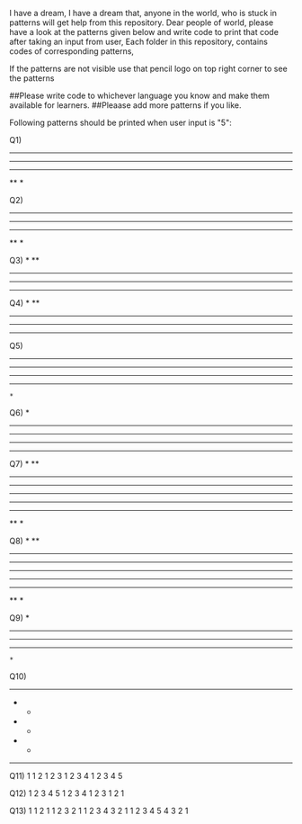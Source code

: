 I have a dream,
I have a dream that, anyone in the world, who is stuck in patterns will get help from this repository.
Dear people of world, please have a look at the patterns given below and write code to print that code after taking an input from user,
Each folder in this repository, contains codes of corresponding patterns,


If the patterns are not visible 
use that pencil logo on top right corner to see the patterns

##Please write code to whichever language you know and make them available for learners.
##Pleaase add more patterns if you like.


Following patterns should be printed when user input is "5":

Q1)
*****
****
***
**
*


Q2)
*****
 ****
  ***
   **
    *


Q3)
*
**
***
****
*****


Q4)
    *
   **
  ***
 ****
*****


Q5)
*********
 *******
  *****
   ***
    *


Q6)
    *
   ***
  *****
 *******
*********


Q7)
*
**
***
****
*****
****
***
**
*


Q8)
    *
   **
  ***
 ****
*****
 ****
  ***
   **
    *


Q9)
    *
   ***
  *****
   ***
    *


Q10)
*****
*   *
*   *
*   *
*****


Q11)
    1
   1 2
  1 2 3 
 1 2 3 4
1 2 3 4 5


Q12)
1 2 3 4 5
 1 2 3 4
  1 2 3 
   1 2
    1


Q13)
        1
      1 2 1
    1 2 3 2 1
  1 2 3 4 3 2 1
1 2 3 4 5 4 3 2 1
